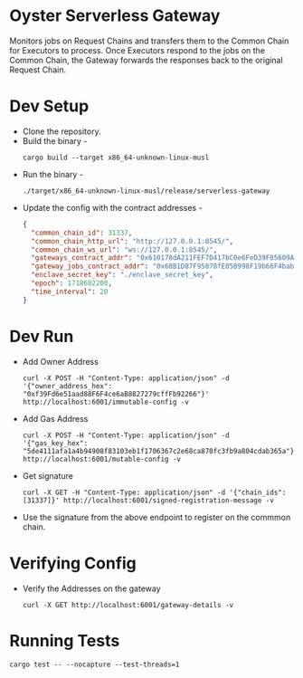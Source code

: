 # Oyster Serverless Gateway

Monitors jobs on Request Chains and transfers them to the Common Chain for Executors to process. Once Executors respond to the jobs on the Common Chain, the Gateway forwards the responses back to the original Request Chain.

# Dev Setup

- Clone the repository.
- Build the binary -
  ```
  cargo build --target x86_64-unknown-linux-musl
  ```
- Run the binary -
  ```
  ./target/x86_64-unknown-linux-musl/release/serverless-gateway
  ```
- Update the config with the contract addresses -
  ```json
  {
    "common_chain_id": 31337,
    "common_chain_http_url": "http://127.0.0.1:8545/",
    "common_chain_ws_url": "ws://127.0.0.1:8545/",
    "gateways_contract_addr": "0x610178dA211FEF7D417bC0e6FeD39F05609AD788",
    "gateway_jobs_contract_addr": "0x68B1D87F95878fE05B998F19b66F4baba5De1aed",
    "enclave_secret_key": "./enclave_secret_key",
    "epoch": 1718602200,
    "time_interval": 20
  }
  ```

# Dev Run

- Add Owner Address
  ```shell
  curl -X POST -H "Content-Type: application/json" -d '{"owner_address_hex": "0xf39Fd6e51aad88F6F4ce6aB8827279cffFb92266"}' http://localhost:6001/immutable-config -v
  ```
- Add Gas Address
  ```shell
  curl -X POST -H "Content-Type: application/json" -d '{"gas_key_hex": "5de4111afa1a4b94908f83103eb1f1706367c2e68ca870fc3fb9a804cdab365a"}' http://localhost:6001/mutable-config -v
  ```
- Get signature
  ```shell
  curl -X GET -H "Content-Type: application/json" -d '{"chain_ids": [31337]}' http://localhost:6001/signed-registration-message -v
  ```
- Use the signature from the above endpoint to register on the commmon chain.

# Verifying Config

- Verify the Addresses on the gateway
  ```shell
  curl -X GET http://localhost:6001/gateway-details -v
  ```

# Running Tests

```shell
cargo test -- --nocapture --test-threads=1
```

